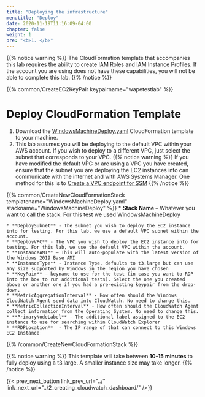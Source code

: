 ```yaml
---
title: "Deploying the infrastructure"
menutitle: "Deploy"
date: 2020-11-19T11:16:09-04:00
chapter: false
weight: 1
pre: "<b>1. </b>"
---
```


{{% notice warning %}}
The CloudFormation template that accompanies this lab requires the ability to create IAM Roles and IAM Instance Profiles.  If the account you are using does not have these capabilities, you will not be able to complete this lab.
{{% /notice %}}

<!-- Make sure they have a EC2 KeyPair first, then run the CFN -->
{{% common/CreateEC2KeyPair keypairname="wapetestlab" %}}

# Deploy CloudFormation Template

1. Download the [WindowsMachineDeploy.yaml](/Performance/100_Monitoring_Windows_EC2_CloudWatch/Code/WindowsMachineDeploy.yaml) CloudFormation template to your machine.
1. This lab assumes you will be deploying to the default VPC within your AWS account.  If you wish to deploy to a different VPC, just select the subnet that corresponds to your VPC. {{% notice warning %}}
If you have modified the default VPC or are using a VPC you have created, ensure that the subnet you are deploying the EC2 instances into can communicate with the internet and with AWS Systems Manager. One method for this is to [Create a VPC endpoint for SSM](https://docs.aws.amazon.com/systems-manager/latest/userguide/setup-create-vpc.html)
{{% /notice %}}


{{% common/CreateNewCloudFormationStack templatename="WindowsMachineDeploy.yaml" stackname="WindowsMachineDeploy" %}}
    * **Stack Name** – Whatever you want to call the stack. For this test we used WindowsMachineDeploy

    * **DeploySubnet** - The subnet you wish to deploy the EC2 instance into for testing. For this lab, we use a default VPC subnet within the account.
    * **DeployVPC** - The VPC you wish to deploy the EC2 instance into for testing. For this lab, we use the default VPC within the account.
    * **InstanceAMI** – This will auto-populate with the latest version of the Windows 2019 Base AMI
    * **InstanceType** - Instance Type, defaults to t3.large but can use any size supported by Windows in the region you have chosen
    * **KeyPair** – keyname to use for the test (in case you want to RDP into the box to run additional tests). Select the one you created above or another one if you had a pre-existing keypair from the drop-down.
    * **MetricAggregationInterval** - How often should the Windows CloudWatch Agent send data into CloudWatch. No need to change this.
    * **MetricCollectionInterval** - How often should the CloudWatch Agent collect information from the Operating System. No need to change this.
    * **PrimaryNodeLabel** - The additional label assigned to the EC2 instance to use for searching within CloudWatch Explorer
    * **RDPLocation**  - The IP range of that can connect to this Windows EC2 Instance

{{% /common/CreateNewCloudFormationStack %}}

{{% notice warning %}}
This template will take between **10-15 minutes** to fully deploy using a t3.large. A smaller instance size may take longer.
{{% /notice %}}

{{< prev_next_button link_prev_url="../" link_next_url="../2_creating_cloudwatch_dashboard/" />}}
